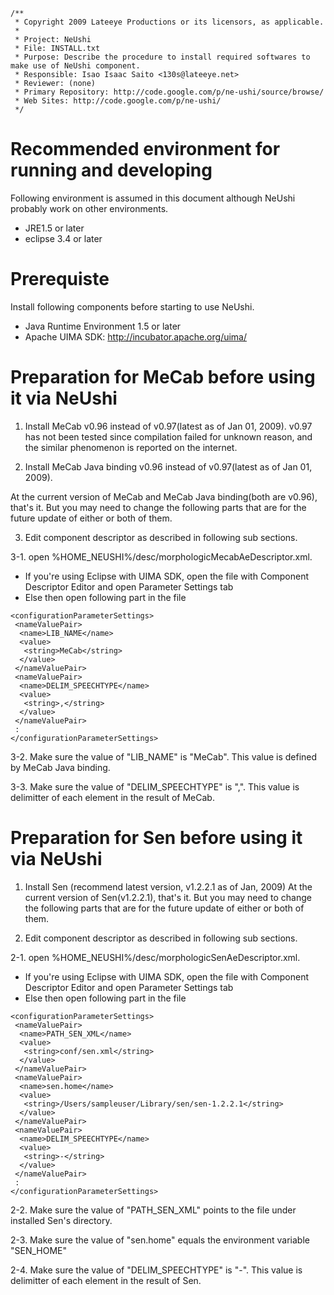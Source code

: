 
```
/**
 * Copyright 2009 Lateeye Productions or its licensors, as applicable.
 *
 * Project: NeUshi
 * File: INSTALL.txt
 * Purpose: Describe the procedure to install required softwares to make use of NeUshi component.
 * Responsible: Isao Isaac Saito <130s@lateeye.net>
 * Reviewer: (none)
 * Primary Repository: http://code.google.com/p/ne-ushi/source/browse/
 * Web Sites: http://code.google.com/p/ne-ushi/
 */
```

# Recommended environment for running and developing #
Following environment is assumed in this document although NeUshi probably work on other environments.
  * JRE1.5 or later
  * eclipse 3.4 or later

# Prerequiste #
Install following components before starting to use NeUshi.
  * Java Runtime Environment 1.5 or later
  * Apache UIMA SDK: http://incubator.apache.org/uima/

# Preparation for MeCab before using it via NeUshi #
1. Install MeCab v0.96 instead of v0.97(latest as of Jan 01, 2009). v0.97 has not been tested since compilation failed for unknown reason, and the similar phenomenon is reported on the internet.

2. Install MeCab Java binding v0.96 instead of v0.97(latest as of Jan 01, 2009).

At the current version of MeCab and MeCab Java binding(both are v0.96), that's it. But you may need to change the following parts that are for the future update of either or both of them.

3. Edit component descriptor as described in following sub sections.

3-1. open %HOME\_NEUSHI%/desc/morphologicMecabAeDescriptor.xml.
  * If you're using Eclipse with UIMA SDK, open the file with Component Descriptor Editor and open Parameter Settings tab
  * Else then open following part in the file
```
<configurationParameterSettings>
 <nameValuePair>
  <name>LIB_NAME</name>
  <value>
   <string>MeCab</string>
  </value>
 </nameValuePair>
 <nameValuePair>
  <name>DELIM_SPEECHTYPE</name>
  <value>
   <string>,</string>
  </value>
 </nameValuePair>
 :
</configurationParameterSettings>
```
3-2. Make sure the value of "LIB\_NAME" is "MeCab". This value is defined by MeCab Java binding.

3-3. Make sure the value of "DELIM\_SPEECHTYPE" is ",". This value is delimitter of each element in the result of MeCab.


# Preparation for Sen before using it via NeUshi #
1. Install Sen (recommend latest version, v1.2.2.1 as of Jan, 2009)
At the current version of Sen(v1.2.2.1), that's it. But you may need to change the following parts that are for the future update of either or both of them.

2. Edit component descriptor as described in following sub sections.

2-1. open %HOME\_NEUSHI%/desc/morphologicSenAeDescriptor.xml.
  * If you're using Eclipse with UIMA SDK, open the file with Component Descriptor Editor and open Parameter Settings tab
  * Else then open following part in the file
```
<configurationParameterSettings>
 <nameValuePair>
  <name>PATH_SEN_XML</name>
  <value>
   <string>conf/sen.xml</string>
  </value>
 </nameValuePair>
 <nameValuePair>
  <name>sen.home</name>
  <value>
   <string>/Users/sampleuser/Library/sen/sen-1.2.2.1</string>
  </value>
 </nameValuePair>
 <nameValuePair>
  <name>DELIM_SPEECHTYPE</name>
  <value>
   <string>-</string>
  </value>
 </nameValuePair>
 :
</configurationParameterSettings>
```
2-2. Make sure the value of "PATH\_SEN\_XML" points to the file under installed Sen's directory.

2-3. Make sure the value of "sen.home" equals the environment variable "SEN\_HOME"

2-4. Make sure the value of "DELIM\_SPEECHTYPE" is "-". This value is delimitter of each element in the result of Sen.